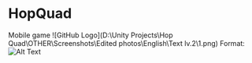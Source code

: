 # HopQuad
Mobile game
![GitHub Logo](D:\Unity Projects\Hop Quad\OTHER\Screenshots\Edited photos\English\Text lv.2\1.png)
Format: ![Alt Text](url)
